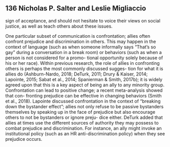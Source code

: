 ## 136 Nicholas P. Salter and Leslie Migliaccio

sign of acceptance, and should not hesitate to voice their views on social justice, as well as teach others about these issues.

One particular subset of communication is confrontation; allies often confront prejudice and discrimination in others. This may happen in the context of language (such as when someone informally says “That’s so gay” during a conversation in a break room) or behaviors (such as when a person is not considered for a promo- tional opportunity solely because of his or her race). Within previous research, the role of allies in confronting others is perhaps the most commonly discussed sugges- tion for what it is allies do (Ashburn-Nardo, 2018; DeTurk, 2011; Drury & Kaiser, 2014; Lapointe, 2015; Sabat et al., 2014; Spanierman & Smith, 2017b); it is widely agreed upon that this is a key aspect of being an ally to any minority group. Confrontation can lead to positive change; a recent meta-analysis showed that con- fronting prejudice can be effective in changing behaviors (Smith et al., 2018). Lapointe discussed confrontation in the context of “breaking down the bystander effect”; allies not only refuse to be passive bystanders themselves by speaking up in the face of prejudice but also encourage others to not be bystanders or ignore preju- dice either. DeTurk added that allies at times use the different sources of authority they may possess to combat prejudice and discrimination. For instance, an ally might invoke an institutional policy (such as an HR anti-discrimination policy) when they see prejudice occurs.
